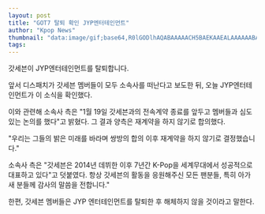 ```yaml
---
layout: post
title: "GOT7 탈퇴 확인 JYP엔터테인먼트"
author: "Kpop News"
thumbnail: "data:image/gif;base64,R0lGODlhAQABAAAAACH5BAEKAAEALAAAAAABAAEAAAICTAEAOw=="
tags: 
---
```



갓세븐이 JYP엔터테인먼트를 탈퇴합니다.

앞서 디스패치가 갓세븐 멤버들이 모두 소속사를 떠난다고 보도한 뒤, 오늘 JYP엔터테인먼트가 이 소식을 확인했다.

이와 관련해 소속사 측은 "1월 19일 갓세븐과의 전속계약 종료를 앞두고 멤버들과 심도 있는 논의를 했다"고 밝혔다. 그 결과 양측은 재계약을 하지 않기로 합의했다.

"우리는 그들의 밝은 미래를 바라며 쌍방의 합의 이후 재계약을 하지 않기로 결정했습니다."

소속사 측은 "갓세븐은 2014년 데뷔한 이후 7년간 K-Pop을 세계무대에서 성공적으로 대표하고 있다"고 덧붙였다. 항상 갓세븐의 활동을 응원해주신 모든 팬분들, 특히 아가새 분들께 감사의 말씀을 전합니다."

한편, 갓세븐 멤버들은 JYP 엔터테인먼트를 탈퇴한 후 해체하지 않을 것이라고 말한다.